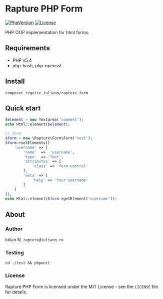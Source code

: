 # Rapture PHP Form

[![PhpVersion](https://img.shields.io/badge/php-5.4-orange.svg?style=flat-square)](#)
[![License](https://img.shields.io/badge/license-MIT-blue.svg?style=flat-square)](#)

PHP OOP implementation for html forms.

## Requirements

- PHP v5.4
- php-hash, php-openssl

## Install

```
composer require iuliann/rapture-form
```

## Quick start

```php
$element = new Textarea('comment');
echo Html::element($element);

// form
$form = new \Rapture\Form\Form('test');
$form->setElements([
    'username' => [
        'name'  =>  'username',
        'type'  => 'Text',
        'attributes' => [
            'class' => 'form-control'
        ],
        'meta' => [
            'help' => 'Your username'
        ]
    ]
]);
echo Html::element($form->getElement('username'));
```

## About

### Author

Iulian N. `rapture@iuliann.ro`

### Testing

```
cd ./test && phpunit
```

### License

Rapture PHP Form is licensed under the MIT License - see the `LICENSE` file for details.

